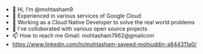 - 👋 Hi, I’m @mohtasham9
- 👀 Experienced in various services of Google Cloud 
- 🌱 Working as a Cloud Native Developer to solve the real world problems
- 💞️ I've colloborated with various open source projects
- 📫 How to reach me Gmail: mohtasham7862@gmailcom
- https://www.linkedin.com/in/mohtasham-sayeed-mohiuddin-a844311a0/

<!---
mohtasham9/mohtasham9 is a ✨ special ✨ repository because its `README.md` (this file) appears on your GitHub profile.
You can click the Preview link to take a look at your changes.
--->
